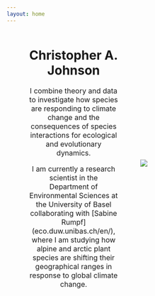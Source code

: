```yaml
---
layout: home
---
```


<div style="display: flex; align-items: center;">
  <div style="flex: 1; text-align: center; padding: 0 10%;">

<h1> Christopher A. Johnson </h1>
<p style="font-size: 16px;">I combine theory and data to investigate how species are responding to climate change and the consequences of species interactions for ecological and evolutionary dynamics.</p>
<p style="font-size: 16px;">I am currently a research scientist in the Department of Environmental Sciences at the University of Basel collaborating with [Sabine Rumpf](eco.duw.unibas.ch/en/), where I am studying how alpine and arctic plant species are shifting their geographical ranges in response to global climate change.</p>

  </div>
  <div style="flex: 1;">
    <img src="{{ '/images/Chris_homepage.jpg' | relative_url }}" style="max-height: 10in; height: auto; width: auto;">
  </div>
</div>
